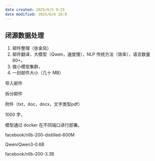 ```yaml
---
date created: 2025/6/5 9:25
date modified: 2025/6/6 10:9
---
```

## 闭源数据处理

1. 邮件整理（张金凤）
2. 邮件翻译，大模型（Qwen，速度慢），NLP 传统方法（效率），语言数量 60+。
3. 做小模型集群，
4. 一封邮件大小（几十 MB）

导入邮件

拆分邮件

附件（txt，doc，docx，文字类型pdf）

1000 字，

模型通过 docker 在不同端口进行部署。

facebook/nllb-200-distilled-600M

Qwen/Qwen3-0.6B

facebook/nllb-200-3.3B